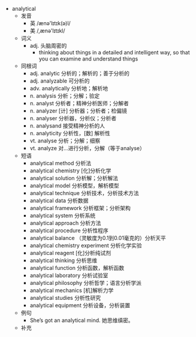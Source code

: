 - analytical
  - 发音
    - 英 /ænə'lɪtɪk(ə)l/
    - 美 /,ænə'lɪtɪkl/
  - 词义
    - adj. 头脑周密的
      - thinking about things in a detailed and intelligent way, so that you can examine and understand things
  - 同根词
    - adj. analytic 分析的；解析的；善于分析的
    - adj. analyzable 可分析的
    - adv. analytically 分析地；解析地
    - n. analysis 分析；分解；验定
    - n. analyst 分析者；精神分析医师；分解者
    - n. analyzer [计] 分析器；分析者；检偏镜
    - n. analyser 分析器，分析仪；分析者
    - n. analysand 接受精神分析的人
    - n. analyticity 分析性，[数] 解析性
    - vt. analyse 分析；分解；细察
    - vt. analyze 对…进行分析，分解（等于analyse）
  - 短语
    - analytical method 分析法
    - analytical chemistry [化]分析化学
    - analytical solution 分析解；分析解法
    - analytical model 分析模型，解析模型
    - analytical technique 分析技术，分析技术方法
    - analytical data 分析数据
    - analytical framework 分析框架；分析架构
    - analytical system 分析系统
    - analytical approach 分析方法
    - analytical procedure 分析性程序
    - analytical balance （灵敏度为0.1到0.01毫克的）分析天平
    - analytical chemistry experiment 分析化学实验
    - analytical reagent [化]分析纯试剂
    - analytical thinking 分析思维
    - analytical function 分析函数，解析函数
    - analytical laboratory 分析试验室
    - analytical philosophy 分析哲学；语言分析学派
    - analytical mechanics [机]解析力学
    - analytical studies 分析性研究
    - analytical equipment 分析设备，分析装置
  - 例句
    - She’s got an analytical mind. 她思维缜密。
  - 补充